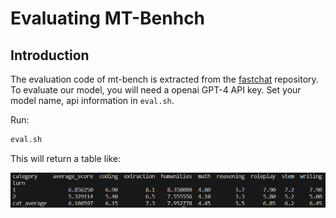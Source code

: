 # Evaluating MT-Benhch

## Introduction

The evaluation code of mt-bench is extracted from the [fastchat]() repository. To evaluate our model, you will need a openai GPT-4 API key. Set your model name, api information in `eval.sh`.

Run:
```bash
eval.sh
```
This will return a table like:

![mtbench](../docs/mtbench.png)